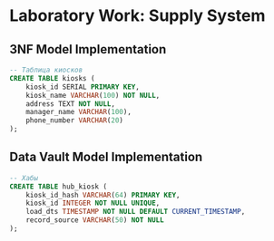 # Laboratory Work: Supply System

## 3NF Model Implementation

```sql
-- Таблица киосков
CREATE TABLE kiosks (
    kiosk_id SERIAL PRIMARY KEY,
    kiosk_name VARCHAR(100) NOT NULL,
    address TEXT NOT NULL,
    manager_name VARCHAR(100),
    phone_number VARCHAR(20)
);
```

## Data Vault Model Implementation

```sql
-- Хабы
CREATE TABLE hub_kiosk (
    kiosk_id_hash VARCHAR(64) PRIMARY KEY,
    kiosk_id INTEGER NOT NULL UNIQUE,
    load_dts TIMESTAMP NOT NULL DEFAULT CURRENT_TIMESTAMP,
    record_source VARCHAR(50) NOT NULL
);
```